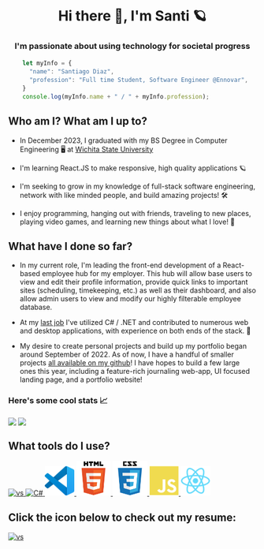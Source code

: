 <h1 align="center">Hi there 👋, I'm Santi 🪐</h1>
<h3 align="center">I'm passionate about using technology for societal progress</h3>

```javascript
    let myInfo = {
      "name": "Santiago Diaz",
      "profession": "Full time Student, Software Engineer @Ennovar",
    }
    console.log(myInfo.name + " / " + myInfo.profession);
```

## Who am I? What am I up to?

* In December 2023, I graduated with my BS Degree in Computer Engineering 🖥️ at [Wichita State University](https://www.wichita.edu/)

* I'm learning React.JS to make responsive, high quality applications 🪐

* I'm seeking to grow in my knowledge of full-stack software engineering, network with like minded people, and build amazing projects! 🛠️

* I enjoy programming, hanging out with friends, traveling to new places, playing video games, and learning new things about what I love! 🍄

## What have I done so far? 

* In my current role, I'm leading the front-end development of a React-based employee hub for my employer. This hub will allow base users to view and edit their profile information, provide quick links to important sites (scheduling, timekeeping, etc.) as well as their dashboard, and also allow admin users to view and modify our highly filterable employee database. 

* At my [last job](https://www.wichita.edu/industry_and_defense/NIAR/Laboratories/robotics.php) I've utilized C# / .NET and contributed to numerous web and desktop applications, with experience on both ends of the stack. 🧬

* My desire to create personal projects and build up my portfolio began around September of 2022. As of now, I have a handful of smaller projects [all available on my github](https://github.com/sddiaz/Portfolio-Projects)! I have hopes to build a few large ones this year, including a feature-rich journaling web-app, UI focused landing page, and a portfolio website! 

### Here's some cool stats 📈
 <div display="flex" align-content="center"> 
    <img height="250px" align="center" src="https://github-readme-stats-sigma-five.vercel.app/api/?username=sddiaz&theme=graywhite"/> 
    <img height="250px" align="center" src="https://github-readme-stats.vercel.app/api/top-langs/?username=anuraghazra&theme=graywhite&layout=compact"/>
</div>
 
## What tools do I use? 

<div> 
<a href="https://visualstudio.microsoft.com/" target="_blank"> <img src="https://1000logos.net/wp-content/uploads/2020/08/Visual-Studio-Logo.png" alt="vs" height="60"/> </a>
<a href="https://learn.microsoft.com/en-us/dotnet/csharp/" target="_blank"> <img src="https://upload.wikimedia.org/wikipedia/commons/thumb/b/bd/Logo_C_sharp.svg/1200px-Logo_C_sharp.svg.png" alt="C#" height="60"/> </a>
<a href="https://code.visualstudio.com/" target="_blank"> <img src="https://raw.githubusercontent.com/devicons/devicon/1119b9f84c0290e0f0b38982099a2bd027a48bf1/icons/vscode/vscode-original.svg" alt="vscode" width="60" height="60"/> </a>
<a href="https://www.w3.org/html/" target="_blank"> <img src="https://raw.githubusercontent.com/devicons/devicon/master/icons/html5/html5-original-wordmark.svg" alt="html5" width="70" height="70"/> </a>  
<a href="https://www.w3schools.com/css/" target="_blank" rel="noreferrer"> <img src="https://raw.githubusercontent.com/devicons/devicon/master/icons/css3/css3-original-wordmark.svg" alt="css3" width="70" height="70"/> </a>
<a href="https://www.javascript.com/" target="_blank" rel="noreferrer"> <img src="https://raw.githubusercontent.com/devicons/devicon/master/icons/javascript/javascript-plain.svg" alt="javascript" width="60" height="60"/> </a>   
<a href="https://reactjs.org/" target="_blank" rel="noreferrer"> <img src="https://raw.githubusercontent.com/devicons/devicon/1119b9f84c0290e0f0b38982099a2bd027a48bf1/icons/react/react-original.svg" alt="React" width="60" height="60"/> </a>  
</div>

## Click the icon below to check out my resume: 
<div> 
<a href="https://docs.google.com/document/d/e/2PACX-1vT5_vZ_fqLC8BmadOV9hdSAHpZFBJJka1oDyZ8kPPXpGJFplpYy_hamNpAZP2R0w2v0plYLqn8w66BT/pub" target="_blank" height="50"><img src="https://www.pngfind.com/pngs/m/61-611935_paper-sheet-svg-png-icon-free-download-paper.png" alt="vs" height="75"/> </a></div>

